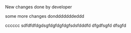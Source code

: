 New changes done by developer

some more changes dondddddddeddd


cccccc
sdfdfdfdgdsgfdgfdgfdgfsdsfdddfd
dfgdfsgfd
dfsgfd

